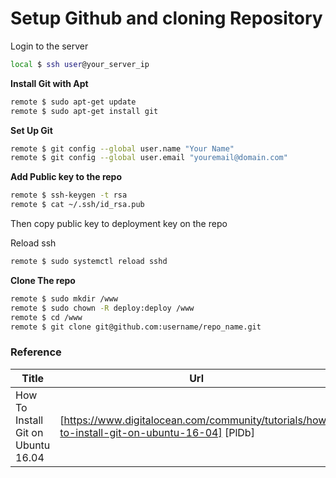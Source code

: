 # Setup Github and cloning Repository

Login to the server
```sh
local $ ssh user@your_server_ip
```

**Install Git with Apt**
```sh
remote $ sudo apt-get update
remote $ sudo apt-get install git
```

**Set Up Git**
```sh
remote $ git config --global user.name "Your Name"
remote $ git config --global user.email "youremail@domain.com"
```

**Add Public key to the repo**
```sh
remote $ ssh-keygen -t rsa
remote $ cat ~/.ssh/id_rsa.pub
```

Then copy public key to deployment key on the repo

Reload ssh
```sh
remote $ sudo systemctl reload sshd
```

**Clone The repo**
```sh
remote $ sudo mkdir /www
remote $ sudo chown -R deploy:deploy /www
remote $ cd /www
remote $ git clone git@github.com:username/repo_name.git
```

### Reference

| Title | Url |
| ------ | ------ |
| How To Install Git on Ubuntu 16.04 | [https://www.digitalocean.com/community/tutorials/how-to-install-git-on-ubuntu-16-04] [PlDb] |
